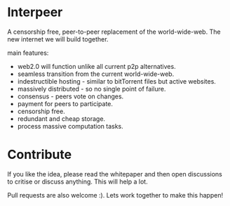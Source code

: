 # Interpeer
A censorship free, peer-to-peer replacement of the world-wide-web. The new internet we will build together.

main features:
- web2.0 will function unlike all current p2p alternatives.
- seamless transition from the current world-wide-web.
- indestructible hosting - similar to bitTorrent files but active websites.
- massively distributed - so no single point of failure.
- consensus - peers vote on changes.
- payment for peers to participate.
- censorship free.
- redundant and cheap storage.
- process massive computation tasks.

# Contribute

If you like the idea, please read the whitepaper and then open discussions to critise or discuss anything. This will help a lot.

Pull requests are also welcome :). Lets work together to make this happen!
